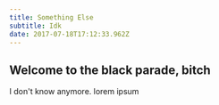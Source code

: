 ```yaml
---
title: Something Else
subtitle: Idk
date: 2017-07-18T17:12:33.962Z
---
```

## Welcome to the black parade, bitch

I don't know anymore. lorem ipsum
